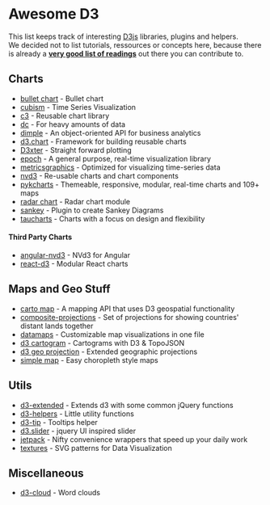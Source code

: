 # Awesome D3

This list keeps track of interesting [D3js](http://d3js.org) libraries, plugins and helpers.
<br />We decided not to list tutorials, ressources or concepts here, because there is already a **[very good list of readings](https://github.com/mbostock/d3/wiki/Tutorials)** out there you can contribute to.


## Charts

- [bullet chart](https://github.com/d3/d3-plugins/tree/master/bullet) - Bullet chart
- [cubism](https://square.github.io/cubism/) - Time Series Visualization
- [c3](http://c3js.org/) - Reusable chart library
- [dc](http://dc-js.github.io/dc.js/) - For heavy amounts of data
- [dimple](http://dimplejs.org) - An object-oriented API for business analytics
- [d3.chart](http://misoproject.com/d3-chart/) - Framework for building reusable charts
- [D3xter](https://github.com/NathanEpstein/D3xter) - Straight forward plotting
- [epoch](http://fastly.github.io/epoch) - A general purpose, real-time visualization library
- [metricsgraphics](http://metricsgraphicsjs.org/) - Optimized for visualizing time-series data
- [nvd3](http://nvd3.org/) - Re-usable charts and chart components
- [pykcharts](http://pykcharts.com/) - Themeable, responsive, modular, real-time charts and 109+ maps
- [radar chart](https://github.com/alangrafu/radar-chart-d3) - Radar chart module 
- [sankey](https://github.com/d3/d3-plugins/tree/master/sankey) - Plugin to create Sankey Diagrams
- [taucharts](http://www.taucharts.com/) - Charts with a focus on design and flexibility

#### Third Party Charts

- [angular-nvd3](http://krispo.github.io/angular-nvd3) - NVd3 for Angular
- [react-d3](https://github.com/esbullington/react-d3) - Modular React charts

## Maps and Geo Stuff

- [carto map](https://github.com/emeeks/d3-carto-map) - A mapping API that uses D3 geospatial functionality
- [composite-projections](http://rveciana.github.io/d3-composite-projections/) - Set of projections for showing countries' distant lands together
- [datamaps](http://datamaps.github.io/) - Customizable map visualizations in one file
- [d3 cartogram](http://prag.ma/code/d3-cartogram/) - Cartograms with D3 & TopoJSON
- [d3 geo projection](https://github.com/d3/d3-geo-projection) - Extended geographic projections
- [simple map](http://code.minnpost.com/simple-map-d3/) - Easy choropleth style maps 

## Utils

- [d3-extended](https://github.com/wbkd/d3-extended) - Extends d3 with some common jQuery functions
- [d3-helpers](https://github.com/bahmutov/d3-helpers) - Little utility functions
- [d3-tip](https://github.com/Caged/d3-tip) - Tooltips helper
- [d3.slider](https://github.com/turban/d3.slider) - jquery UI inspired slider
- [jetpack](https://github.com/gka/d3-jetpack) - Nifty convenience wrappers that speed up your daily work
- [textures](http://riccardoscalco.github.io/textures/) - SVG patterns for Data Visualization

## Miscellaneous

- [d3-cloud](https://github.com/jasondavies/d3-cloud) - Word clouds 
